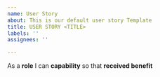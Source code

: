 ```yaml
---
name: User Story
about: This is our default user story Template
title: USER STORY <TITLE>
labels: ''
assignees: ''

---
```


As a **role** I can **capability** so that **received benefit**
